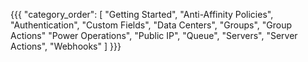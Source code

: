 {{{
  "category_order": [
    "Getting Started",
    "Anti-Affinity Policies",
    "Authentication",
    "Custom Fields",
    "Data Centers",
    "Groups",
    "Group Actions"
    "Power Operations",
    "Public IP",
    "Queue",
    "Servers",
    "Server Actions",
    "Webhooks"
  ]
}}}
